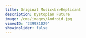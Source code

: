 ```yaml
---
title: Original Music<br>Replicant
description: Dystopian Future
image: /cms/images/Android.jpg
vimeoID: '239981029'
showinslider: false
---
```







